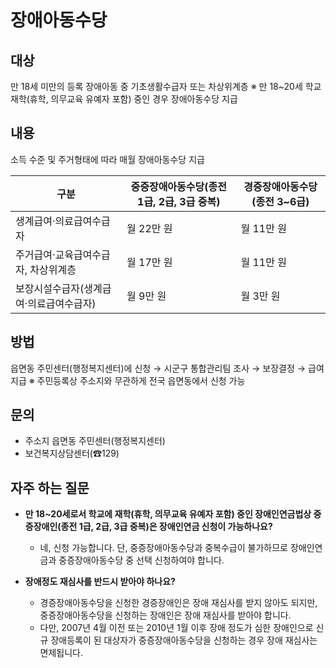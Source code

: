 # 장애아동수당

## 대상
만 18세 미만의 등록 장애아동 중 기초생활수급자 또는 차상위계층
※ 만 18~20세 학교 재학(휴학, 의무교육 유예자 포함) 중인 경우 장애아동수당 지급

## 내용
소득 수준 및 주거형태에 따라 매월 장애아동수당 지급

| 구분                        | 중증장애아동수당(종전 1급, 2급, 3급 중복) | 경증장애아동수당(종전 3~6급) |
|-----------------------------|-------------------------------------------|------------------------------|
| 생계급여·의료급여수급자     | 월 22만 원                                | 월 11만 원                   |
| 주거급여·교육급여수급자, 차상위계층 | 월 17만 원                            | 월 11만 원                   |
| 보장시설수급자(생계급여·의료급여수급자) | 월 9만 원                           | 월 3만 원                    |

## 방법
읍면동 주민센터(행정복지센터)에 신청 → 시군구 통합관리팀 조사 → 보장결정 → 급여지급
※ 주민등록상 주소지와 무관하게 전국 읍면동에서 신청 가능

## 문의
- 주소지 읍면동 주민센터(행정복지센터)
- 보건복지상담센터(☎129)

## 자주 하는 질문
- **만 18~20세로서 학교에 재학(휴학, 의무교육 유예자 포함) 중인 장애인연금법상 중증장애인(종전 1급, 2급, 3급 중복)은 장애인연금 신청이 가능하나요?**
  - 네, 신청 가능합니다. 단, 중증장애아동수당과 중복수급이 불가하므로 장애인연금과 중증장애아동수당 중 선택 신청하여야 합니다. 

- **장애정도 재심사를 반드시 받아야 하나요?**
  - 경증장애아동수당을 신청한 경증장애인은 장애 재심사를 받지 않아도 되지만, 중증장애아동수당을 신청하는 장애인은 장애 재심사를 받아야 합니다.
  - 다만, 2007년 4월 이전 또는 2010년 1월 이후 장애 정도가 심한 장애인으로 신규 장애등록이 된 대상자가 중증장애아동수당을 신청하는 경우 장애 재심사는 면제됩니다.
